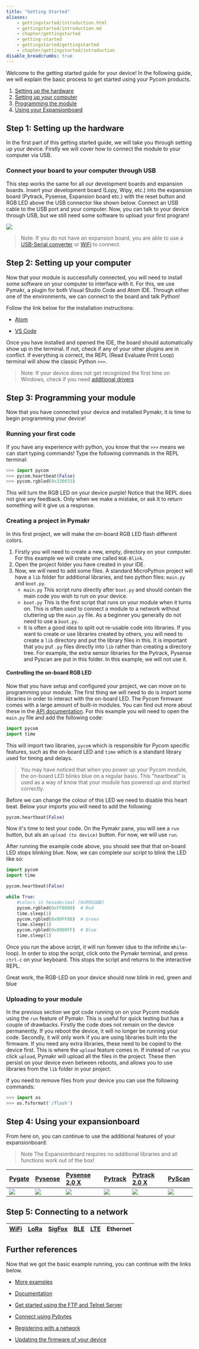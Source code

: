 ```yaml
---
title: "Getting Started"
aliases:
    - gettingstarted/introduction.html
    - gettingstarted/introduction.md
    - chapter/gettingstarted
    - getting-started
    - gettingstarted/gettingstarted
    - chapter/gettingstarted/introduction
disable_breadcrumbs: true
---
```


Welcome to the getting started guide for your device!
In the following guide, we will explain the basic process to get started using your Pycom products.

1. [Setting up the hardware](#step-1-setting-up-the-hardware)
2. [Setting up your computer](#step-2-setting-up-your-computer)
3. [Programming the module](#step-3-programming-your-module)
4. [Using your Expansionboard](#step-4-using-your-expansionboard)

<!-- ![](/gitbook/assets/getting_started%20%281%29.png) -->

## Step 1: Setting up the hardware

In the first part of this getting started guide, we will take you through setting up your device. Firstly we will cover how to connect the module to your computer via USB.

### Connect your board to your computer through USB

This step works the same for all our development boards and expansion boards. Insert your development board (Lopy, Wipy, etc.) into the expansion board (Pytrack, Pysense, Expansion board etc.) with the reset button and RGB LED above the USB connector like shown below. Connect an USB cable to the USB port and your computer. Now, you can talk to your device through USB, but we still need some software to upload your first program!

![](/gitbook/assets/expansion_board_3_lopy4.png)

>Note: If you do not have an expansion board, you are able to use a [USB-Serial converter](/gettinstarted/programming/usbserial/) or [WiFi](/gettingstarted/programming/ftp/) to connect.


## Step 2: Setting up your computer

Now that your module is successfully connected, you will need to install some software on your computer to interface with it. For this, we use Pymakr, a plugin for both Visual Studio Code and Atom IDE. Through either one of the environments, we can connect to the board and talk Python!

Follow the link below for the installation instructions:

- [Atom](/gettingstarted/software/atom/)

- [VS Code](/gettingstarted/software/vscode/)

Once you have installed and opened the IDE, the board should automatically show up in the terminal. If not, check if any of your other plugins are in conflict. If everything is correct, the REPL (Read Evaluate Print Loop) terminal will show the classic Python `>>>`.

>Note: If your device does not get recognized the first time on Windows, check if you need [additional drivers](/gettingstarted/software/drivers/)

## Step 3: Programming your module

Now that you have connected your device and installed Pymakr, it is time to begin programming your device!

### Running your first code
If you have any experience with python, you know that the `>>>` means we can start typing commands! Type the following commands in the REPL terminal:
```python
>>> import pycom
>>> pycom.heartbeat(False)
>>> pycom.rgbled(0x330033)
```
This will turn the RGB LED on your device purple! Notice that the REPL does not give any feedback. Only when we make a mistake, or ask it to return something will it give us a response.

### Creating a project in Pymakr
In this first project, we will make the on-board RGB LED flash different colors.

1. Firstly you will need to create a new, empty, directory on your computer. For this example we will create one called `RGB-Blink`.
2. Open the project folder you have created in your IDE.
3. Now, we will need to add some files. A standard MicroPython project will have a `lib` folder for additional libraries, and two python files: `main.py` and `boot.py`.
    * `main.py` This script runs directly after `boot.py` and should contain the main code you wish to run on your device.
    * `boot.py` This is the first script that runs on your module when it turns on. This is often used to connect a module to a network without cluttering up the `main.py` file. As a beginner you generally do not need to use a `boot.py`.
    * It is often a good idea to split out re-usable code into libraries. If you want to create or use libraries created by others, you will need to create a `lib` directory and put the library files in this. It is important that you put `.py` files directly into `lib` rather than creating a directory tree. For example, the extra sensor libraries for the Pytrack, Pysense and Pyscan are put in this folder. In this example, we will not use it.


#### Controlling the on-board RGB LED

Now that you have setup and configured your project, we can move on to programming your module. The first thing we will need to do is import some libraries in order to interact with the on-board LED. The Pycom firmware comes with a large amount of built-in modules. You can find out more about these in the [API documentation](/firmwareapi/introduction). For this example you will need to open the `main.py` file and add the following code:

```python
import pycom
import time
```

This will import two libraries, `pycom` which is responsible for Pycom specific features, such as the on-board LED and `time` which is a standard library used for timing and delays.

>You may have noticed that when you power up your Pycom module, the on-board LED blinks blue on a regular basis. This "heartbeat" is used as a way of know that your module has powered up and started correctly.

Before we can change the colour of this LED we need to disable this heart beat. Below your imports you will need to add the following:


```python
pycom.heartbeat(False)
```


Now it's time to test your code. On the Pymakr pane, you will see a `run` button, but als an `upload (to device)` button. For now, we will use `run`.

After running the example code above, you should see that that on-board LED stops blinking blue. Now, we can complete our script to blink the LED like so:

```python
import pycom
import time

pycom.heartbeat(False)

while True:
    #colors in hexadecimal (0xRRGGBB)
    pycom.rgbled(0xFF0000)  # Red
    time.sleep(1)
    pycom.rgbled(0x00FF00)  # Green
    time.sleep(1)
    pycom.rgbled(0x0000FF)  # Blue
    time.sleep(1)
```

Once you run the above script, it will run forever (due to the infinite `While`-loop). In order to stop the script, click onto the Pymakr terminal, and press `ctrl-c` on your keyboard. This stops the script and returns to the interactive REPL.

Great work, the RGB-LED on your device should now blink in red, green and blue

### Uploading to your module

In the previous section we got code running on on your Pycom module using the `run` feature of Pymakr. This is useful for quick testing but has a couple of drawbacks. Firstly the code does not remain on the device permanently. If you reboot the device, it will no longer be running your code. Secondly, it will only work if you are using libraries built into the firmware. If you need any extra libraries, these need to be copied to the device first. This is where the `upload` feature comes in. If instead of `run` you click `upload`, Pymakr will upload all the files in the project. These then persist on your device even between reboots, and allows you to use libraries from the `lib` folder in your project.

If you need to remove files from your device you can use the following commands:

```python
>>> import os
>>> os.fsformat('/flash')
```

## Step 4: Using your expansionboard
From here on, you can continue to use the additional features of your expansionboard:
>Note The Expansionboard requires no additional libraries and all functions work out of the box!

|[ Pygate](/tutorials/expansionboards/pygate/)| [Pysense](/tutorials/expansionboards/pysense/) | [Pysense 2.0 X](/tutorials/expansionboards/pysense2/)| [Pytrack](/tutorials/expansionboards/pytrack/)| [Pytrack 2.0 X](/tutorials/expansionboards/pytrack2/)| [PyScan ](/tutorials/expansionboards/pyscan/)|
|:---|:---|:---|:---|:---|:---|
| ![](/gitbook/assets/expansion_board_3_lopy4.png)|![](/gitbook/assets/pysense_icon.png) | ![](/gitbook/assets/pytrack_icon.png)| ![](/gitbook/assets/pytrack_icon.png)| ![](/gitbook/assets/pytrack_icon.png)| ![](/gitbook/assets/pytrack_icon.png) |

## Step 5: Connecting to a network

|[WiFi](/tutorials/networks/wlan/) | [LoRa](/tutorials/networks/lora/) | [SigFox](/tutorials/networks/sigfox/) | [BLE](/tutorials/networks/ble/) | [LTE](/tutorials.networks/lte/) | Ethernet |
|:---|:---|:---|:---|:---|:---|
## Further references
Now that we got the basic example running, you can continue with the links below.


* [More examples](/tutorials/)

* [Documentation](/firmwareapi/)

* [Get started using the FTP and Telnet Server](/gettingstarted/programming/ftp/)

* [Connect using Pybytes](/pybytes/getstarted/)

* [Registering with a network](/gettingstarted/registration/)

* [Updating the firmware of your device](/updatefirmware/)


<!--## Step 4: (Optional) Connect through WiFi (Telnet & FTP)

On boot, your device will initialize an Access Point (AP), together with a FTP and telnet server, to which you can communicate over WiFi. This feature can be very useful if you do not have physical access to your device. Look in your WiFi connections for the SSID: `xxpy-wlan-####`. Connect to it using the default password: ` `. -->
